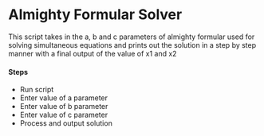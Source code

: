 # Almighty Formular Solver

  This script takes in the a, b and c parameters of almighty formular used for solving simultaneous equations and
prints out the solution in a step by step manner with a final output of the value of x1 and x2

#### Steps
* Run script
* Enter value of a parameter
* Enter value of b parameter
* Enter value of c parameter
* Process and output solution